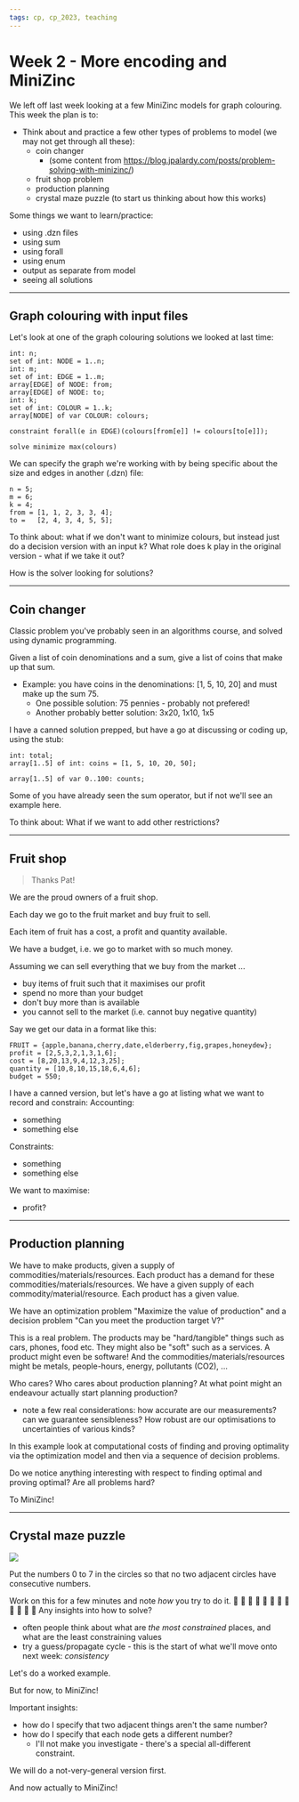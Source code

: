 ```yaml
---
tags: cp, cp_2023, teaching
---
```


# Week 2 - More encoding and MiniZinc


We left off last week looking at a few MiniZinc models for graph colouring.  This week the plan is to:
- Think about and practice a few other types of problems to model (we may not get through all these):
    - coin changer 
        - (some content from https://blog.jpalardy.com/posts/problem-solving-with-minizinc/)
    - fruit shop problem
    - production planning
    - crystal maze puzzle (to start us thinking about how this works)

Some things we want to learn/practice:
- using .dzn files
- using sum
- using forall
- using enum 
- output as separate from model
- seeing all solutions


-------
## Graph colouring with input files
Let's look at one of the graph colouring solutions we looked at last time:

```
int: n;
set of int: NODE = 1..n;
int: m;
set of int: EDGE = 1..m;
array[EDGE] of NODE: from;
array[EDGE] of NODE: to;
int: k;
set of int: COLOUR = 1..k;
array[NODE] of var COLOUR: colours;

constraint forall(e in EDGE)(colours[from[e]] != colours[to[e]]);

solve minimize max(colours)
```
We can specify the graph we're working with by being specific about the size and edges in another (.dzn) file:

```
n = 5;
m = 6;
k = 4;
from = [1, 1, 2, 3, 3, 4];
to =   [2, 4, 3, 4, 5, 5];
```

To think about: what if we don't want to minimize colours, but instead just do a decision version with an input k?  What role does k play in the original version - what if we take it out?

How is the solver looking for solutions?  

----
## Coin changer
Classic problem you've probably seen in an algorithms course, and solved using dynamic programming.  

Given a list of coin denominations and a sum, give a list of coins that make up that sum.  

- Example: you have coins in the denominations: [1, 5, 10, 20] and must make up the sum 75.
    - One possible solution: 75 pennies - probably not prefered!
    - Another probably better solution: 3x20, 1x10, 1x5

I have a canned solution prepped, but have a go at discussing or coding up, using the stub:
```
int: total;
array[1..5] of int: coins = [1, 5, 10, 20, 50];

array[1..5] of var 0..100: counts;
```

Some of you have already seen the sum operator, but if not we'll see an example here.  


To think about: What if we want to add other restrictions?

----
## Fruit shop 
> Thanks Pat!
> 
We are the proud owners of a fruit shop. 

Each day we go to the fruit market and buy fruit to sell.

Each item of fruit has a cost, a profit and quantity available.

We have a budget, i.e. we go to market with so much money.

Assuming we can sell everything that we buy from the market ...
 - buy items of fruit such that it maximises our profit
 - spend no more than your budget
 - don't buy more than is available
 - you cannot sell to the market (i.e. cannot buy negative quantity)

Say we get our data in a format like this:

```
FRUIT = {apple,banana,cherry,date,elderberry,fig,grapes,honeydew};
profit = [2,5,3,2,1,3,1,6];
cost = [8,20,13,9,4,12,3,25];
quantity = [10,8,10,15,18,6,4,6];
budget = 550;
```

I have a canned version, but let's have a go at listing what we want to record and constrain:
Accounting:
- something
- something else

Constraints:
- something
- something else

We want to maximise:
- profit?


----
## Production planning

We have to make products, given a supply of commodities/materials/resources. 
Each product has a demand for these commodities/materials/resources.
We have a given supply of each commodity/material/resource.
Each product has a given value.

We have an optimization problem "Maximize the value of production" and a 
decision problem "Can you meet the production target V?"

This is a real problem. The products may be "hard/tangible" things such as 
cars, phones, food etc. They might also be "soft" such as a services. A product
might even be software! And the commodities/materials/resources might be metals,
people-hours, energy, pollutants (CO2), ...

Who cares? Who cares about production planning? At what point might an endeavour
actually start planning production?
- note a few real considerations: how accurate are our measurements? can we guarantee sensibleness?  How robust are our optimisations to uncertainties of various kinds?


In this example look at computational costs of finding and proving optimality
via the optimization model and then via a sequence of decision problems.

Do we notice anything interesting with respect to finding optimal and proving optimal?
Are all problems hard?


To MiniZinc!

----
## Crystal maze puzzle 

![](https://i.imgur.com/BwRwONj.png)

Put the numbers 0 to 7 in the circles so that no two adjacent circles have consecutive numbers.

Work on this for a few minutes and note *how* you try to do it. 
:penguin:
:penguin:
:penguin:
:penguin:
:penguin:
:penguin:
:penguin:
:penguin:
:penguin:
:penguin:
:penguin:
:penguin:
Any insights into how to solve?
- often people think about what are *the most constrained* places, and what are the least constraining values
- try a guess/propagate cycle - this is the start of what we'll move onto next week: *consistency*

Let's do a worked example. <live example here>

But for now, to MiniZinc!

Important insights: 
- how do I specify that two adjacent things aren't the same number?
- how do I specify that each node gets a different number?  
    - I'll not make you investigate - there's a special all-different constraint.  

We will do a not-very-general version first.

And now actually to MiniZinc!





